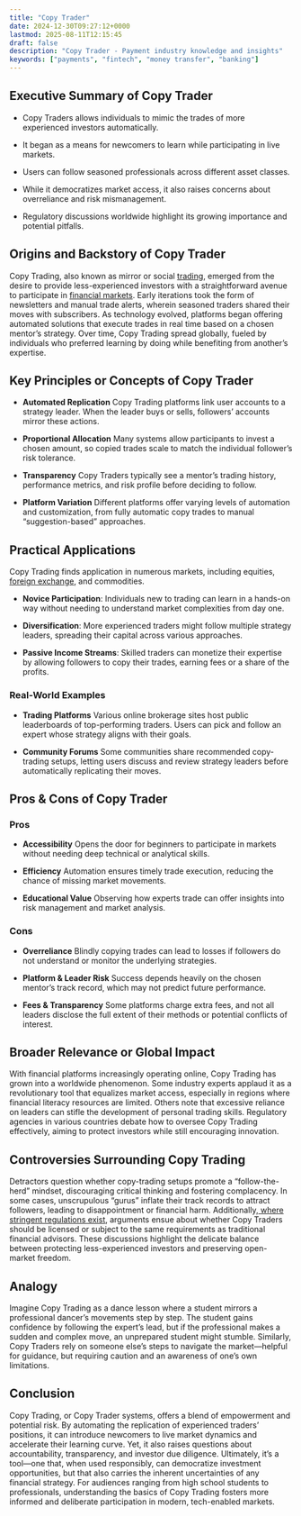 ```yaml
---
title: "Copy Trader"
date: 2024-12-30T09:27:12+0000
lastmod: 2025-08-11T12:15:45
draft: false
description: "Copy Trader - Payment industry knowledge and insights"
keywords: ["payments", "fintech", "money transfer", "banking"]
---
```


## Executive Summary of Copy Trader

- Copy Traders allows individuals to mimic the trades of more experienced investors automatically.

- It began as a means for newcomers to learn while participating in live markets.

- Users can follow seasoned professionals across different asset classes.

- While it democratizes market access, it also raises concerns about overreliance and risk mismanagement.

- Regulatory discussions worldwide highlight its growing importance and potential pitfalls.

## Origins and Backstory of Copy Trader

Copy Trading, also known as mirror or social [trading](https://faisalkhanllc.xyz/resources/payments-wiki/t/trading/), emerged from the desire to provide less-experienced investors with a straightforward avenue to participate in [financial markets](https://faisalkhanllc.xyz/resources/payments-wiki/f/financial-markets/). Early iterations took the form of newsletters and manual trade alerts, wherein seasoned traders shared their moves with subscribers. As technology evolved, platforms began offering automated solutions that execute trades in real time based on a chosen mentor’s strategy. Over time, Copy Trading spread globally, fueled by individuals who preferred learning by doing while benefiting from another’s expertise.

## Key Principles or Concepts of Copy Trader

- **Automated Replication** Copy Trading platforms link user accounts to a strategy leader. When the leader buys or sells, followers’ accounts mirror these actions.

- **Proportional Allocation** Many systems allow participants to invest a chosen amount, so copied trades scale to match the individual follower’s risk tolerance.

- **Transparency** Copy Traders typically see a mentor’s trading history, performance metrics, and risk profile before deciding to follow.

- **Platform Variation** Different platforms offer varying levels of automation and customization, from fully automatic copy trades to manual “suggestion-based” approaches.

## Practical Applications

Copy Trading finds application in numerous markets, including equities, [foreign exchange](https://faisalkhanllc.xyz/resources/payments-wiki/f/fx-foreign-exchange/), and commodities.

- **Novice Participation**: Individuals new to trading can learn in a hands-on way without needing to understand market complexities from day one.

- **Diversification**: More experienced traders might follow multiple strategy leaders, spreading their capital across various approaches.

- **Passive Income Streams**: Skilled traders can monetize their expertise by allowing followers to copy their trades, earning fees or a share of the profits.

### Real-World Examples

- **Trading Platforms** Various online brokerage sites host public leaderboards of top-performing traders. Users can pick and follow an expert whose strategy aligns with their goals.

- **Community Forums** Some communities share recommended copy-trading setups, letting users discuss and review strategy leaders before automatically replicating their moves.

## Pros & Cons of Copy Trader

### Pros

- **Accessibility** Opens the door for beginners to participate in markets without needing deep technical or analytical skills.

- **Efficiency** Automation ensures timely trade execution, reducing the chance of missing market movements.

- **Educational Value** Observing how experts trade can offer insights into risk management and market analysis.

### Cons

- **Overreliance** Blindly copying trades can lead to losses if followers do not understand or monitor the underlying strategies.

- **Platform & Leader Risk** Success depends heavily on the chosen mentor’s track record, which may not predict future performance.

- **Fees & Transparency** Some platforms charge extra fees, and not all leaders disclose the full extent of their methods or potential conflicts of interest.

## Broader Relevance or Global Impact

With financial platforms increasingly operating online, Copy Trading has grown into a worldwide phenomenon. Some industry experts applaud it as a revolutionary tool that equalizes market access, especially in regions where financial literacy resources are limited. Others note that excessive reliance on leaders can stifle the development of personal trading skills. Regulatory agencies in various countries debate how to oversee Copy Trading effectively, aiming to protect investors while still encouraging innovation.

## Controversies Surrounding Copy Trading

Detractors question whether copy-trading setups promote a “follow-the-herd” mindset, discouraging critical thinking and fostering complacency. In some cases, unscrupulous “gurus” inflate their track records to attract followers, leading to disappointment or financial harm. Additionally,[ where stringent regulations exist](https://faisalkhanllc.xyz/resources/payments-wiki/r/regulatory-enforcement/), arguments ensue about whether Copy Traders should be licensed or subject to the same requirements as traditional financial advisors. These discussions highlight the delicate balance between protecting less-experienced investors and preserving open-market freedom.

## Analogy

Imagine Copy Trading as a dance lesson where a student mirrors a professional dancer’s movements step by step. The student gains confidence by following the expert’s lead, but if the professional makes a sudden and complex move, an unprepared student might stumble. Similarly, Copy Traders rely on someone else’s steps to navigate the market—helpful for guidance, but requiring caution and an awareness of one’s own limitations.

## Conclusion

Copy Trading, or Copy Trader systems, offers a blend of empowerment and potential risk. By automating the replication of experienced traders’ positions, it can introduce newcomers to live market dynamics and accelerate their learning curve. Yet, it also raises questions about accountability, transparency, and investor due diligence. Ultimately, it’s a tool—one that, when used responsibly, can democratize investment opportunities, but that also carries the inherent uncertainties of any financial strategy. For audiences ranging from high school students to professionals, understanding the basics of Copy Trading fosters more informed and deliberate participation in modern, tech-enabled markets.